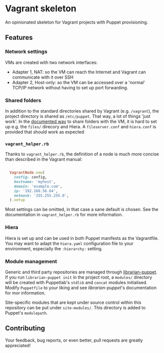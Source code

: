 # Vagrant skeleton

An opinionated skeleton for Vagrant projects with Puppet provisioning.

## Features

### Network settings

VMs are created with two network interfaces:

- Adapter 1, NAT: so the VM can reach the Internet and Vagrant can communicate with it over SSH
- Adapter 2, Host-only: so the VM can be accessed over a 'normal' TCP/IP network without having to set up port forwarding.

### Shared folders

In addition to the standard directories shared by Vagrant (e.g. `/vagrant`), the project directory is shared as `/etc/puppet`. That way, a lot of things 'just work'. In the [documented way](http://docs.vagrantup.com/v2/provisioning/puppet_apply.html) to share folders with the VM, it is hard to set up e.g. the `files/` direcory and Hiera. A `fileserver.conf` and `hiera.conf` is provided that should work as expected

### `vagrant_helper.rb`

Thanks to `vagrant_helper.rb`, the definition of a node is much more concise than described in the Vagrant manual:

```ruby

  VagrantNode.new(
    config: config,
    hostname: 'myhost',
    domain: 'example.com',
    ip: '192.168.56.64',
    netmask: '255.255.255.0',
  ).setup
```

Most settings can be omitted, in that case a sane default is chosen. See the documentation in `vagrant_helper.rb` for more information.

### Hiera

Hiera is set up and can be used in both Puppet manifests as the Vagrantfile. You may want to adapt the `hiera.yaml` configuration file to your environment, especially the `:hierarchy:` setting.

### Module management

Generic and third party repositories are managed through [librarian-puppet](https://github.com/rodjek/librarian-puppet). If you run `librarian-puppet init` in the project root, a `modules/` directory will be created with Puppetlab's `stdlib` and `concat` modules initialised. Modify `Puppetfile` to your liking and see _librarian-puppet_'s documentation for mor information.

Site-specific modules that are kept under source control within this repository can be put under `site-modules/`. This directory is added to Puppet's `modulepath`.

## Contributing

Your feedback, bug reports, or even better, pull requests are greatly appreciated!
